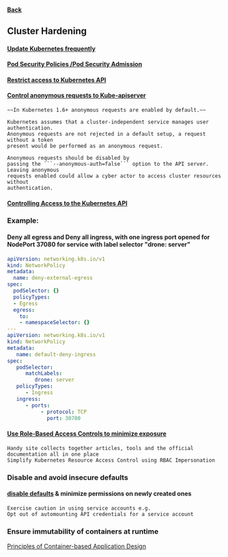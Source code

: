 #### [Back](README.md)
## Cluster Hardening

#### [Update Kubernetes frequently](https://kubernetes.io/docs/reference/setup-tools/kubeadm/kubeadm-upgrade/)
#### [Pod Security Policies /Pod Security Admission](https://kubernetes.io/docs/concepts/security/pod-security-admission/)
#### [Restrict access to Kubernetes API](https://kubernetes.io/docs/reference/access-authn-authz/controlling-access/)
#### [Control anonymous requests to Kube-apiserver](https://kubernetes.io/docs/reference/access-authn-authz/authentication/#anonymous-requests)
    ~~In Kubernetes 1.6+ anonymous requests are enabled by default.~~
    
    Kubernetes assumes that a cluster-independent service manages user authentication.
    Anonymous requests are not rejected in a default setup, a request without a token
    present would be performed as an anonymous request.

    Anonymous requests should be disabled by
    passing the ```--anonymous-auth=false``` option to the API server. Leaving anonymous
    requests enabled could allow a cyber actor to access cluster resources without
    authentication.

#### [Controlling Access to the Kubernetes API](https://kubernetes.io/docs/concepts/security/controlling-access/#api-server-ports-and-ips)

### **Example**:
#### Deny all egress and Deny all ingress, with one ingress port opened for NodePort 37080 for service with label selector "drone: server"
```yaml
apiVersion: networking.k8s.io/v1
kind: NetworkPolicy
metadata:
  name: deny-external-egress
spec:
  podSelector: {}
  policyTypes:
  - Egress
  egress:
    to:
    - namespaceSelector: {}
---
apiVersion: networking.k8s.io/v1
kind: NetworkPolicy
metadata:
   name: default-deny-ingress
spec:
   podSelector:
      matchLabels:
         drone: server
   policyTypes:
      - Ingress
   ingress:
      - ports:
           - protocol: TCP
             port: 30780
```

#### [Use Role-Based Access Controls to minimize exposure]()
    Handy site collects together articles, tools and the official documentation all in one place
    Simplify Kubernetes Resource Access Control using RBAC Impersonation

### Disable and avoid insecure defaults
#### [disable defaults](https://kubernetes.io/docs/tasks/configure-pod-container/configure-service-account/#use-the-default-service-account-to-access-the-api-server) & minimize permissions on newly created ones
    Exercise caution in using service accounts e.g.
    Opt out of automounting API credentials for a service account

### Ensure immutability of containers at runtime
[Principles of Container-based Application Design](https://kubernetes.io/docs/tasks/debug-application-cluster/audit/)